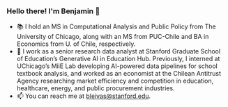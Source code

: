 ### Hello there! I'm Benjamin 👋

* :books: I hold an MS in Computational Analysis and Public Policy from The University of Chicago, along with an MS from PUC-Chile and BA in Economics from U. of Chile, respectively.
* :briefcase: I work as a senior research data analyst at Stanford Graduate School of Education’s Generative AI in Education Hub. Previously, I interned at UChicago’s MiiE Lab developing AI-powered data pipelines for school textbook analysis, and worked as an economist at the Chilean Antitrust Agency researching market efficiency and competition in education, healthcare, energy, and public procurement industries.
* :mailbox: You can reach me at bleivas@stanford.edu.

<!--
**benjaleivas/benjaleivas** is a ✨ _special_ ✨ repository because its `README.md` (this file) appears on your GitHub profile.

Here are some ideas to get you started:

- 🔭 I’m currently working on ...
- 🌱 I’m currently learning ...
- 👯 I’m looking to collaborate on ...
- 🤔 I’m looking for help with ...
- 💬 Ask me about ...
- 📫 How to reach me: ...
- 😄 Pronouns: ...
- ⚡ Fun fact: ...
-->
